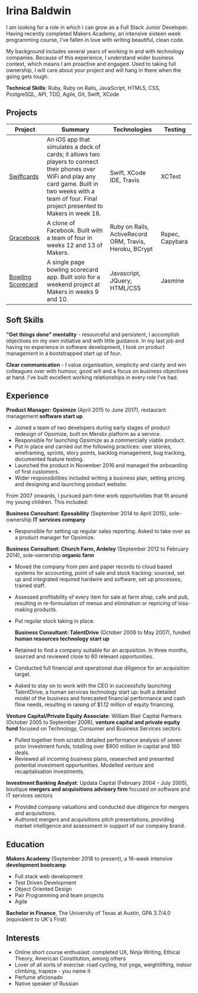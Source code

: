 # Irina Baldwin

I am looking for a role in which I can grow as a Full Stack Junior Developer. Having recently completed Makers Academy, an intensive sixteen week programming course, I’ve fallen in love with writing beautiful, clean code.

My background includes several years of working in and with technology companies.  Because of this experience, I understand wider business context, which means I am proactive and engaged.  Used to taking full ownership, I will care about your project and will hang in there when the going gets tough.

**Technical Skills**: Ruby, Ruby on Rails, JavaScript, HTML5, CSS, PostgreSQL, API, TDD, Agile, Git, Swift, XCode

## Projects

| Project | Summary | Technologies | Testing |
|---------|---------|--------------|---------|
| [Swiftcards](https://github.com/IrinaSTA/swiftcards) | An iOS app that simulates a deck of cards; it allows two players to connect their phones over WiFi and play any card game. Built in two weeks with a team of four. Final project presented to Makers in week 16. | Swift, XCode IDE, Travis | XCTest |
| [Gracebook](https://github.com/rbbri/acebook-gracebook) | A clone of Facebook. Built with a team of four in weeks 12 and 13 of Makers. | Ruby on Rails, ActiveRecord ORM, Travis, Heroku, BCrypt | Rspec, Capybara |
| [Bowling Scorecard](https://github.com/IrinaSTA/bowling-challenge) | A single page bowling scorecard app. Built solo for a weekend project at Makers in weeks 9 and 10. | Javascript, JQuery, HTML/CSS | Jasmine |


## Soft Skills

**"Get things done" mentality** - resourceful and persistent, I accomplish objectives on my own initiative and with little guidance. In my last job and having no experience in software development, I took on product management in a bootstrapped start up of four.

**Clear communication** - I value organisation, simplicity and clarity and win colleagues over with humour, good will and a focus on business objectives at hand. I’ve built excellent working relationships in every role I’ve had.

## Experience

**Product Manager: Opsimize** (April 2015 to June 2017), restaurant management **software start up**

* Joined a team of two developers during early stages of product redesign of Opsimize, built on Mendix platform as a service.
* Responsible for launching Opsimize as a commercially viable product.
* Put in place and carried out the following practices: user stories, wireframing, sprints, story points, backlog management, bug tracking, documented feature testing.
* Launched the product in November 2016 and managed the onboarding of first customers. 
* Wider responsibilities included writing a business plan, setting pricing and designing and launching product website.

From 2007 onwards, I pursued part-time work opportunities that fit around my young children. This included:

  **Business Consultant: Eposability** (September 2014 to April 2015), sole-ownership **IT services company**
  * Responsible for setting up regular sales reporting. Asked to take over as a product manager for Opsimize.

  **Business Consultant: Church Farm, Ardeley** (September 2012 to February 2014), sole-ownership **organic farm**
* Moved the company from pen and paper records to cloud based systems for accounting, point of sale and stock tracking: sourced, set up and integrated required hardwire and software, set up processes, trained staff.
* Assessed profitability of every item for sale at farm shop, cafe and pub, resulting in re-formulation of menus and elimination or repricing of loss-making products.
* Put regular stock taking in place.

  **Business Consultant: TalentDrive** (October 2006 to May 2007), funded **human resources technology start up**
* Retained to find a company suitable for an acquisition. In three months, sourced and reviewed close to 60 relevant opportunities.
* Conducted full financial and operational due diligence for an acquisition target.
* Asked to stay on to work with the CEO in successfully launching TalentDrive, a human services technology start up: built a detailed model of the business and forecasted financial performance and cash flow needs, resulting in raising of $1.12 million of equity financing.

**Venture Capital/Private Equity Associate**: William Blair Capital Partners (October 2005 to September 2006), **venture capital and private equity fund** focused on Technology, Consumer and Business Services sectors
* Pulled together from scratch detailed performance analysis of seven prior investment funds, totalling over $900 million in capital and 160 deals.
* Reviewed all incoming business plans, researched and presented potential investment opportunities. Modelled venture and recapitalisation investments.

**Investment Banking Analyst**: Updata Capital (February 2004 - July 2005), boutique **mergers and acquisitions advisory firm** focused on software and IT services sectors
* Provided company valuations and conducted due diligence for mergers and acquisitions.
* Authored mergers and acquisitions pitch presentations, providing market intelligence and assessment in support of our company brand.

## Education

**Makers Academy** (September 2018 to present), a 16-week intensive **development bootcamp**
* Full stack web development
* Test Driven Development
* Object Oriented Design
* Pair Programming and team projects
* Agile

**Bachelor in Finance**, The University of Texas at Austin, GPA 3.7/4.0 (equivalent to UK's First)

## Interests
* Online short course enthusiast: completed UX, Ninja Writing, Ethical Theory, American Constitution, among others
* Lover of all sorts of exercise: road cycling, hot yoga, weightlifting, indoor climbing, trapeze - you name it
* Perfume aficionado
* Native speaker of Russian

